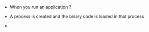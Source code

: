 - When you run an application ?

- A process is created and the binary code is loaded in that process
- 